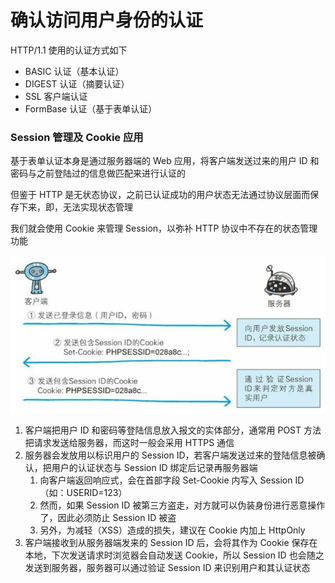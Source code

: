 # 确认访问用户身份的认证

HTTP/1.1 使用的认证方式如下

- BASIC 认证（基本认证）
- DIGEST 认证（摘要认证）
- SSL 客户端认证
- FormBase 认证（基于表单认证）

### Session 管理及 Cookie 应用

基于表单认证本身是通过服务器端的 Web 应用，将客户端发送过来的用户 ID 和密码与之前登陆过的信息做匹配来进行认证的

但鉴于 HTTP 是无状态协议，之前已认证成功的用户状态无法通过协议层面而保存下来，即，无法实现状态管理

我们就会使用 Cookie 来管理 Session，以弥补 HTTP 协议中不存在的状态管理功能

![Session](./img/Session.png)

1. 客户端把用户 ID 和密码等登陆信息放入报文的实体部分，通常用 POST 方法把请求发送给服务器，而这时一般会采用 HTTPS 通信
2. 服务器会发放用以标识用户的 Session ID，若客户端发送过来的登陆信息被确认，把用户的认证状态与 Session ID 绑定后记录再服务器端
   1. 向客户端返回响应式，会在首部字段 Set-Cookie 内写入 Session ID（如：USERID=123）
   2. 然而，如果 Session ID 被第三方盗走，对方就可以伪装身份进行恶意操作了，因此必须防止 Session ID 被盗
   3. 另外，为减轻（XSS）造成的损失，建议在 Cookie 内加上 HttpOnly
3. 客户端接收到从服务器端发来的 Session ID 后，会将其作为 Cookie 保存在本地，下次发送请求时浏览器会自动发送 Cookie，所以 Session ID 也会随之发送到服务器，服务器可以通过验证 Session ID 来识别用户和其认证状态
